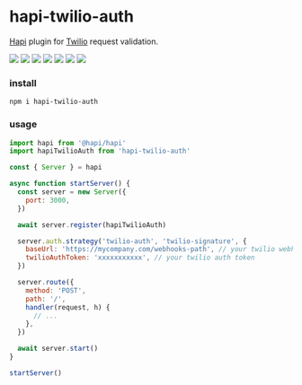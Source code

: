 # hapi-twilio-auth

[Hapi](https://github.com/hapijs/hapi) plugin for [Twilio](https://github.com/twilio/twilio-node) request validation.

<p>
  <a href="https://www.npmjs.com/package/hapi-twilio-auth"><img src="https://img.shields.io/npm/v/hapi-twilio-auth.svg?style=flat-square"></a>
  <a href="https://travis-ci.com/dnalborczyk/hapi-twilio-auth"><img src="https://img.shields.io/travis/dnalborczyk/hapi-twilio-auth.svg?style=flat-square"></a>
  <img src="https://img.shields.io/node/v/hapi-twilio-auth.svg?style=flat-square">
  <img src="https://img.shields.io/npm/dependency-version/hapi-twilio-auth/peer/@hapi/hapi.svg?style=flat-square">
  <img src="https://img.shields.io/npm/dependency-version/hapi-twilio-auth/peer/twilio.svg?style=flat-square">
  <img src="https://img.shields.io/badge/code_style-prettier-ff69b4.svg?style=flat-square">
  <img src="https://img.shields.io/npm/l/hapi-twilio-auth.svg?style=flat-square">
</p>

### install

```cli
npm i hapi-twilio-auth
```

### usage

```js
import hapi from '@hapi/hapi'
import hapiTwilioAuth from 'hapi-twilio-auth'

const { Server } = hapi

async function startServer() {
  const server = new Server({
    port: 3000,
  })

  await server.register(hapiTwilioAuth)

  server.auth.strategy('twilio-auth', 'twilio-signature', {
    baseUrl: 'https://mycompany.com/webhooks-path', // your twilio webhooks base url
    twilioAuthToken: 'xxxxxxxxxxx', // your twilio auth token
  })

  server.route({
    method: 'POST',
    path: '/',
    handler(request, h) {
      // ...
    },
  })

  await server.start()
}

startServer()
```
